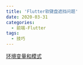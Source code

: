 ```yaml
---
title: 'Flutter软键盘遮挡问题'
date: 2020-03-31
categories: 
  - 前端-Flutter
tags:
  - 技巧
---
```


[环境变量和模式](https://cli.vuejs.org/zh/guide/mode-and-env.html)
